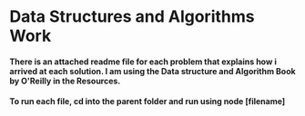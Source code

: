 # Data Structures and Algorithms Work

#### There is an attached readme file for each problem that explains how i arrived at each solution. I am using the Data structure and Algorithm Book by O'Reilly in the Resources.

#### To run each file, cd into the parent folder and run using node [filename]
